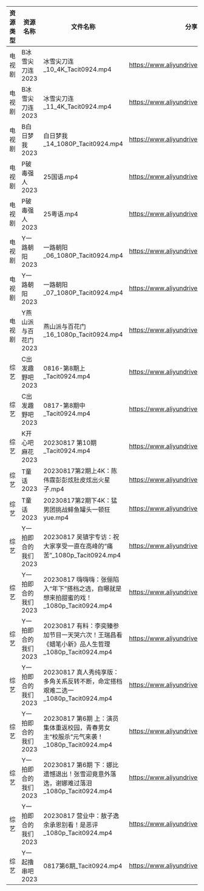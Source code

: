 | 资源类型 | 资源名称         | 文件名称                                                         | 分享链接                                      | 更新时间       |
| ---- | ------------ | ------------------------------------------------------------ | ----------------------------------------- | ---------- |
| 电视剧  | B冰雪尖刀连2023   | 冰雪尖刀连_10_4K_Tacit0924.mp4                                    | https://www.aliyundrive.com/s/qJv5ZZatxRN | 2023-08-18 |
| 电视剧  | B冰雪尖刀连2023   | 冰雪尖刀连_11_4K_Tacit0924.mp4                                    | https://www.aliyundrive.com/s/qJv5ZZatxRN | 2023-08-18 |
| 电视剧  | B白日梦我2023    | 白日梦我_14_1080P_Tacit0924.mp4                                  | https://www.aliyundrive.com/s/ehXyRVP8Cut | 2023-08-18 |
| 电视剧  | P破毒强人2023    | 25国语.mp4                                                     | https://www.aliyundrive.com/s/N9L3L9L9hNr | 2023-08-18 |
| 电视剧  | P破毒强人2023    | 25粤语.mp4                                                     | https://www.aliyundrive.com/s/N9L3L9L9hNr | 2023-08-18 |
| 电视剧  | Y一路朝阳2023    | 一路朝阳_06_1080P_Tacit0924.mp4                                  | https://www.aliyundrive.com/s/525jafigtyj | 2023-08-18 |
| 电视剧  | Y一路朝阳2023    | 一路朝阳_07_1080P_Tacit0924.mp4                                  | https://www.aliyundrive.com/s/525jafigtyj | 2023-08-18 |
| 电视剧  | Y燕山派与百花门2023 | 燕山派与百花门_16_1080p_Tacit0924.mp4                               | https://www.aliyundrive.com/s/aBmMJZmQGsL | 2023-08-18 |
| 综艺   | C出发趣野吧2023   | 0816-第8期上_Tacit0924.mp4                                      | https://www.aliyundrive.com/s/6vvnHUfoaEK | 2023-08-18 |
| 综艺   | C出发趣野吧2023   | 0817-第8期中_Tacit0924.mp4                                      | https://www.aliyundrive.com/s/6vvnHUfoaEK | 2023-08-18 |
| 综艺   | K开心吧麻花2023   | 20230817 第10期_Tacit0924.mp4                                  | https://www.aliyundrive.com/s/pFp64vJYuJx | 2023-08-18 |
| 综艺   | T童话2023      | 20230817第2期上4K：陈伟霆彭彭炫肚皮炫出火星子.mp4                             | https://www.aliyundrive.com/s/fFoZet5PGkd | 2023-08-18 |
| 综艺   | T童话2023      | 20230817第2期下4K：猛男团挑战鲱鱼罐头一顿狂yue.mp4                           | https://www.aliyundrive.com/s/fFoZet5PGkd | 2023-08-18 |
| 综艺   | Y一拍即合的我们2023 | 20230817 吴镇宇专访：祝大家享受一直在高峰的“痛苦”_1080p_Tacit0924.mp4           | https://www.aliyundrive.com/s/4M8jLpP4Xig | 2023-08-18 |
| 综艺   | Y一拍即合的我们2023 | 20230817 嗨嗨嗨：张俪陷入“年下”搭档之选，自曝就是想来拍甜蜜的戏！_1080p_Tacit0924.mp4   | https://www.aliyundrive.com/s/4M8jLpP4Xig | 2023-08-18 |
| 综艺   | Y一拍即合的我们2023 | 20230817 有料：李奕臻参加节目一天哭六次！王瑞昌看《蜡笔小新》品人生哲理_1080p_Tacit0924.mp4 | https://www.aliyundrive.com/s/4M8jLpP4Xig | 2023-08-18 |
| 综艺   | Y一拍即合的我们2023 | 20230817 真人秀纯享版：多角关系反转不断，命定搭档艰难二选一_1080p_Tacit0924.mp4       | https://www.aliyundrive.com/s/4M8jLpP4Xig | 2023-08-18 |
| 综艺   | Y一拍即合的我们2023 | 20230817 第6期 上：演员集体重返校园，青春男女主“校服杀”元气来袭！_1080p_Tacit0924.mp4  | https://www.aliyundrive.com/s/4M8jLpP4Xig | 2023-08-18 |
| 综艺   | Y一拍即合的我们2023 | 20230817 第6期 下：娜比遗憾退出！张雪迎竟意外落选，谢娜难过落泪_1080p_Tacit0924.mp4    | https://www.aliyundrive.com/s/4M8jLpP4Xig | 2023-08-18 |
| 综艺   | Y一拍即合的我们2023 | 20230817 营业中：敖子逸余承恩别看！是恶评_1080p_Tacit0924.mp4                | https://www.aliyundrive.com/s/4M8jLpP4Xig | 2023-08-18 |
| 综艺   | Y一起撸串吧2023   | 0817第6期_Tacit0924.mp4                                        | https://www.aliyundrive.com/s/UrtGCbqjurh | 2023-08-18 |
